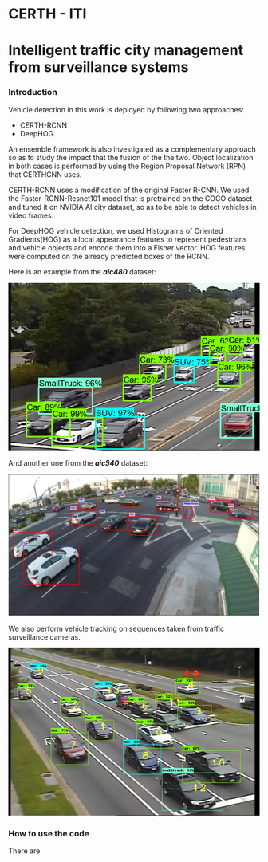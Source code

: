 # CERTH - ITI
# Intelligent traffic city management from surveillance systems
### Introduction

Vehicle detection in this work is deployed by following two approaches: 

* CERTH-RCNN 
* DeepHOG.

An ensemble framework is also investigated as a complementary approach so as to study the impact that the fusion of the the two. Object localization in both cases is performed by using the Region Proposal Network (RPN) that CERTHCNN uses.

CERTH-RCNN uses a modification of the original Faster R-CNN. We used the Faster-RCNN-Resnet101 model that is pretrained on the COCO dataset and tuned it on NVIDIA AI city dataset, so as to be able to detect vehicles in video frames.

For DeepHOG vehicle detection, we used Histograms of Oriented Gradients(HOG) as a local appearance features to represent pedestrians and vehicle objects and encode them into a Fisher vector. HOG features were computed on the already predicted boxes of the RCNN.

Here is an example from the **_aic480_** dataset:

![Detection 480](https://github.com/NVIDIAAICITYCHALLENGE/AICity_CERTH/blob/master/samples/Picture2.png)

And another one from the **_aic540_** dataset:

![Detection 540](https://github.com/NVIDIAAICITYCHALLENGE/AICity_CERTH/blob/master/samples/Picture1.png)

We also perform vehicle tracking on sequences taken from traffic surveillance cameras.

![Tracking](https://github.com/NVIDIAAICITYCHALLENGE/AICity_CERTH/blob/master/samples/Picture3.png)

### How to use the code

There are

